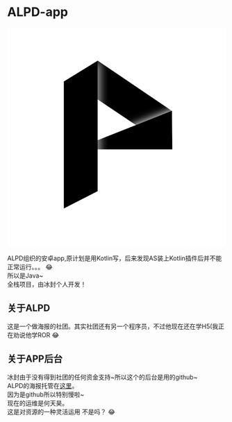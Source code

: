 # ALPD-app

![](./app/src/main/res/mipmap-xxhdpi/ic_launcher.png)

ALPD组织的安卓app,原计划是用Kotlin写，后来发现AS装上Kotlin插件后并不能正常运行。。。  :joy:<br/>
所以是Java~<br/>
全栈项目，由冰封个人开发！<br/>

## 关于ALPD
这是一个做海报的社团。其实社团还有另一个程序员，不过他现在还在学H5(我正在劝说他学ROR :joy:

## 关于APP后台
冰封由于没有得到社团的任何资金支持~所以这个的后台是用的github~<br/>
ALPD的海报托管在[这里](https://github.com/ice1000/App-raw)。<br/>
因为是github所以特别慢啦~<br/>
现在的运维是何天昊。<br/>
这是对资源的一种灵活运用 不是吗？ :joy:

